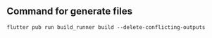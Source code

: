 ## Command for generate files
```
flutter pub run build_runner build --delete-conflicting-outputs
```
